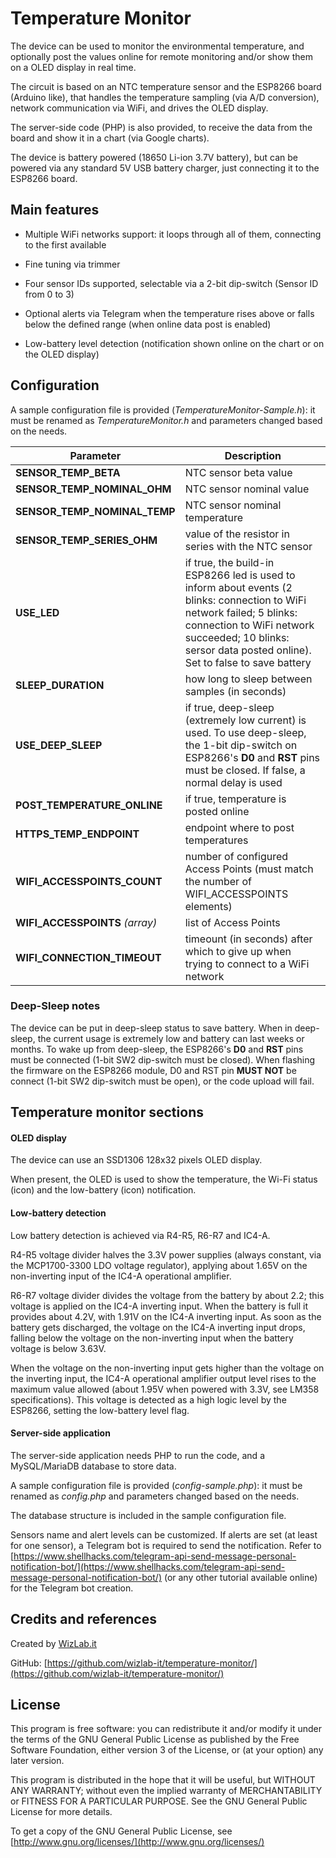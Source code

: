 # Temperature Monitor

The device can be used to monitor the environmental temperature, and optionally post the values online for remote monitoring and/or show them on a OLED display in real time.

The circuit is based on an NTC temperature sensor and the ESP8266 board (Arduino like), that handles the temperature sampling (via A/D conversion), network communication via WiFi, and drives the OLED display.

The server-side code (PHP) is also provided, to receive the data from the board and show it in a chart (via Google charts).

The device is battery powered (18650 Li-ion 3.7V battery), but can be powered via any standard 5V USB battery charger, just connecting it to the ESP8266 board.



## Main features

- Multiple WiFi networks support: it loops through all of them, connecting to the first available

- Fine tuning via trimmer

- Four sensor IDs supported, selectable via a 2-bit dip-switch (Sensor ID from 0 to 3)

- Optional alerts via Telegram when the temperature rises above or falls below the defined range (when online data post is enabled)

- Low-battery level detection (notification shown online on the chart or on the OLED display)



## Configuration

A sample configuration file is provided (*TemperatureMonitor-Sample.h*): it must be renamed as *TemperatureMonitor.h* and parameters changed based on the needs.

| Parameter | Description |
| --------- | ----------- |
| **SENSOR_TEMP_BETA** | NTC sensor beta value |
| **SENSOR_TEMP_NOMINAL_OHM** | NTC sensor nominal value |
| **SENSOR_TEMP_NOMINAL_TEMP** | NTC sensor nominal temperature |
| **SENSOR_TEMP_SERIES_OHM** | value of the resistor in series with the NTC sensor |
| **USE_LED** | if true, the build-in ESP8266 led is used to inform about events (2 blinks: connection to WiFi network failed; 5 blinks: connection to WiFi network succeeded; 10 blinks: sersor data posted online). Set to false to save battery |
| **SLEEP_DURATION** | how long to sleep between samples (in seconds) |
| **USE_DEEP_SLEEP** | if true, deep-sleep (extremely low current) is used. To use deep-sleep, the 1-bit dip-switch on ESP8266's **D0** and **RST** pins must be closed. If false, a normal delay is used |
| **POST_TEMPERATURE_ONLINE** | if true, temperature is posted online |
| **HTTPS_TEMP_ENDPOINT** | endpoint where to post temperatures |
| **WIFI_ACCESSPOINTS_COUNT** | number of configured Access Points (must match the number of WIFI_ACCESSPOINTS elements) |
| **WIFI_ACCESSPOINTS** *(array)* | list of Access Points |
| **WIFI_CONNECTION_TIMEOUT** | timeount (in seconds) after which to give up when trying to connect to a WiFi network |



### Deep-Sleep notes

The device can be put in deep-sleep status to save battery. When in deep-sleep, the current usage is extremely low and battery can last weeks or months.
To wake up from deep-sleep, the ESP8266's **D0** and **RST** pins must be connected (1-bit SW2 dip-switch must be closed).
When flashing the firmware on the ESP8266 module, D0 and RST pin **MUST NOT** be connect (1-bit SW2 dip-switch must be open), or the code upload will fail.



## Temperature monitor sections


#### OLED display

The device can use an SSD1306 128x32 pixels OLED display.

When present, the OLED is used to show the temperature, the Wi-Fi status (icon) and the low-battery (icon) notification.


#### Low-battery detection

Low battery detection is achieved via R4-R5, R6-R7 and IC4-A.

R4-R5 voltage divider halves the 3.3V power supplies (always constant, via the MCP1700-3300 LDO voltage regulator), applying about 1.65V on the non-inverting input of the IC4-A operational amplifier.

R6-R7 voltage divider divides the voltage from the battery by about 2.2; this voltage is applied on the IC4-A inverting input.
When the battery is full it provides about 4.2V, with 1.91V on the IC4-A inverting input. As soon as the battery gets discharged, the voltage on the IC4-A inverting input drops, falling below the voltage on the non-inverting input when the battery voltage is below 3.63V.

When the voltage on the non-inverting input gets higher than the voltage on the inverting input, the IC4-A operational amplifier output level rises to the maximum value allowed (about 1.95V when powered with 3.3V, see LM358 specifications).
This voltage is detected as a high logic level by the ESP8266, setting the low-battery level flag.


#### Server-side application

The server-side application needs PHP to run the code, and a MySQL/MariaDB database to store data.

A sample configuration file is provided (*config-sample.php*): it must be renamed as *config.php* and parameters changed based on the needs.

The database structure is included in the sample configuration file.

Sensors name and alert levels can be customized. If alerts are set (at least for one sensor), a Telegram bot is required to send the notification.
Refer to [https://www.shellhacks.com/telegram-api-send-message-personal-notification-bot/](https://www.shellhacks.com/telegram-api-send-message-personal-notification-bot/) (or any other tutorial available online) for the Telegram bot creation.



## Credits and references

Created by [WizLab.it](https://www.wizlab.it/)

GitHub: [https://github.com/wizlab-it/temperature-monitor/](https://github.com/wizlab-it/temperature-monitor/)



## License

This program is free software: you can redistribute it and/or modify it under the terms of the GNU General Public License as published by the Free Software Foundation, either version 3 of the License, or (at your option) any later version.

This program is distributed in the hope that it will be useful, but WITHOUT ANY WARRANTY; without even the implied warranty of MERCHANTABILITY or FITNESS FOR A PARTICULAR PURPOSE. See the GNU General Public License for more details.

To get a copy of the GNU General Public License, see [http://www.gnu.org/licenses/](http://www.gnu.org/licenses/)